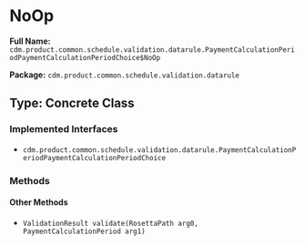 # NoOp

**Full Name:** `cdm.product.common.schedule.validation.datarule.PaymentCalculationPeriodPaymentCalculationPeriodChoice$NoOp`

**Package:** `cdm.product.common.schedule.validation.datarule`

## Type: Concrete Class

### Implemented Interfaces

- `cdm.product.common.schedule.validation.datarule.PaymentCalculationPeriodPaymentCalculationPeriodChoice`

### Methods

#### Other Methods

- `ValidationResult validate(RosettaPath arg0, PaymentCalculationPeriod arg1)`

